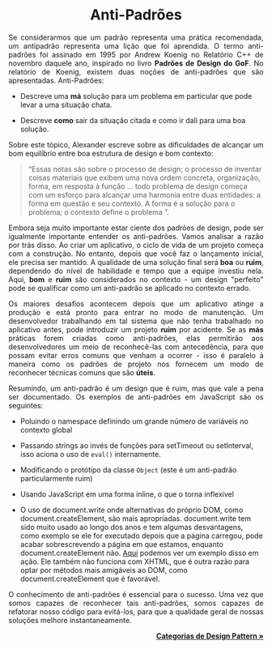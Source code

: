 <h1 align = "center">Anti-Padrões</h1>


<p align = "justify">Se considerarmos que um padrão representa uma prática recomendada, um antipadrão representa uma lição que foi aprendida. O termo anti-padrões foi assinado em 1995 por Andrew Koenig no Relatório C++ de novembro daquele ano, inspirado no livro <b>Padrões de Design do GoF</b>. No relatório de Koenig, existem duas noções de anti-padrões que são apresentadas. Anti-Padrões:</p>

- Descreve uma **má** solução para um problema em particular que pode levar a uma situação chata.

- Descreve **como** sair da situação citada e como ir dali para uma boa solução.

<p align = "justify">Sobre este tópico, Alexander escreve sobre as dificuldades de alcançar um bom equilíbrio entre boa estrutura de design e bom contexto:</p>

> “Essas notas são sobre o processo de design; o processo de inventar coisas materiais que exibem uma nova ordem concreta, organização, forma, em resposta à função ... todo problema de design começa com um esforço para alcançar uma harmonia entre duas entidades: a forma em questão e seu contexto. A forma é a solução para o problema; o contexto define o problema ”.

<p align = "justify">Embora seja muito importante estar ciente dos padrões de design, pode ser igualmente importante entender os anti-padrões. Vamos analisar a razão por trás disso. Ao criar um aplicativo, o ciclo de vida de um projeto começa com a construção. No entanto, depois que você faz o lançamento inicial, ele precisa ser mantido. A qualidade de uma solução final será <b>boa</b> ou <b>ruim</b>, dependendo do nível de habilidade e tempo que a equipe investiu nela. Aqui, <b>bom</b> e <b>ruim</b> são considerados no contexto - um design "perfeito" pode se qualificar como um anti-padrão se aplicado no contexto errado.</p>

<p align = "justify">Os maiores desafios acontecem depois que um aplicativo atinge a produção e está pronto para entrar no modo de manutenção. Um desenvolvedor trabalhando em tal sistema que não tenha trabalhado no aplicativo antes, pode introduzir um projeto <b>ruim</b> por acidente. Se as <b>más</b> práticas forem criadas como anti-padrões, elas permitirão aos desenvolvedores um meio de reconhecê-las com antecedência, para que possam evitar erros comuns que venham a ocorrer - isso é paralelo à maneira como os padrões de projeto nos fornecem um modo de reconhecer técnicas comuns que são <b>úteis</b>.</p>

<p align = "justify">Resumindo, um anti-padrão é um design que é ruim, mas que vale a pena ser documentado. Os exemplos de anti-padrões em JavaScript são os seguintes:</p>

- Poluindo o namespace definindo um grande número de variáveis no contexto global

- Passando strings ao invés de funções para setTimeout ou setInterval, isso aciona o uso de ```eval()``` internamente.

- Modificando o protótipo da classe ```Object``` (este é um anti-padrão particularmente ruim)

- Usando JavaScript em uma forma inline, o que o torna inflexível

- O uso de document.write onde alternativas do próprio DOM, como document.createElement, são mais apropriadas. document.write tem sido muito usado ao longo dos anos e tem algumas desvantagens, como exemplo se ele for executado depois que a página carregou, pode acabar sobrescrevendo a página em que estamos, enquanto document.createElement não. <a href = "http://jsfiddle.net/addyosmani/6T9vX/">Aqui</a> podemos ver um exemplo disso em ação. Ele também não funciona com XHTML, que é outra razão para optar por métodos mais amigáveis ao DOM, como document.createElement que é favorável.

<p align = "justify">O conhecimento de anti-padrões é essencial para o sucesso. Uma vez que somos capazes de reconhecer tais anti-padrões, somos capazes de refatorar nosso código para evitá-los, para que a qualidade geral de nossas soluções melhore instantaneamente.</p>

<p align = "right"><b><a href = "https://github.com/ranielcsar/essencial-js-padroes-de-projeto/blob/master/book/categoriesofdesignpatterns.md">Categorias de Design Pattern »</a></b></p>
